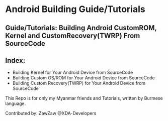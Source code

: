 # Android Building Guide/Tutorials

## Guide/Tutorials: Building Android CustomROM, Kernel and CustomRecovery(TWRP) From SourceCode

## Index:
- Building Kernel for Your Android Device from SourceCode
- Building Custom OS/ROM for Your Android Device from SourceCode
- Building Custom Recovery(TWRP) for Your Android Device from SourceCode

This Repo is for only my Myanmar friends and Tutorials, written by Burmese language.

Contributed by: ZawZaw @XDA-Developers
